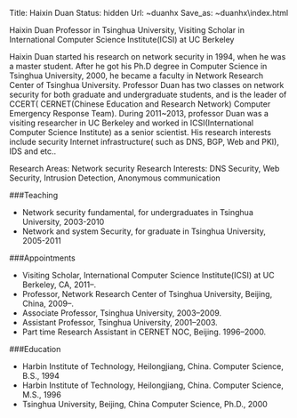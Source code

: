 Title: Haixin Duan
Status: hidden
Url: ~duanhx
Save_as: ~duanhx\index.html


Haixin Duan
Professor in Tsinghua University,
Visiting Scholar in International Computer Science Institute(ICSI) at UC Berkeley

Haixin Duan started his research on network security in 1994, when he was a master student. After he got his Ph.D degree in Computer Science in Tsinghua University, 2000, he became a faculty in Network Research Center of Tsinghua University. Professor Duan has two classes on network security for both graduate and undergraduate students, and is the leader of CCERT( CERNET(Chinese Education and Research Network) Computer Emergency Response Team). During 2011~2013, professor Duan was a visiting researcher in UC Berkeley and worked in ICSI(International Computer Science Institute) as a senior scientist. His research interests include security Internet infrastructure( such as DNS, BGP, Web and PKI), IDS and etc..

Research Areas: Network security
Research Interests: DNS Security, Web Security, Intrusion Detection, Anonymous communication

###Teaching
* Network security fundamental, for undergraduates in Tsinghua University, 2003-2010
* Network and system Security, for graduate in Tsinghua University, 2005-2011

###Appointments
* Visiting Scholar, International Computer Science Institute(ICSI) at UC Berkeley, CA, 2011–.
* Professor, Network Research Center of Tsinghua University, Beijing, China, 2009–.
* Associate Professor, Tsinghua University, 2003–2009.
* Assistant Professor, Tsinghua University, 2001–2003.
* Part time Research Assistant in CERNET NOC, Beijing. 1996–2000.

###Education
* Harbin Institute of Technology, Heilongjiang, China. Computer Science, B.S., 1994
* Harbin Institute of Technology, Heilongjiang, China. Computer Science, M.S., 1996
* Tsinghua University, Beijing, China Computer Science, Ph.D., 2000 
